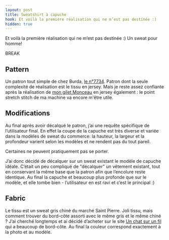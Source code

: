```yaml
---
layout: post
title: Sweatshirt à capuche
hook: Et voilà la première réalisation qui ne m’est pas destinée :)
hidden: true
---
```


Et voilà la première réalisation qui ne m’est pas destinée :) Un sweat pour homme!

BREAK

## Pattern

Un patron tout simple de chez Burda, [le n°7734][1]. Patron dont la seule complexité de réalisation est le tissu en jersey. Mais je reste assez confiante après la réalisation de [mon gilet Monceau][2] en jersey également : le point stretch stitch de ma machine va encore m'être utile. 

## Modifications

Au final après avoir décalqué le patron, j’ai une requête spécifique de l’utilisateur final. En effet la coupe de la capuche est très diverse et variée dans la modèles de sweat du commerce: la hauteur, la largeur et la profondeur varient selon les modèles et ne rendent pas du tout pareil. 

Certaines ne peuvent pratiquement pas se porter. 

J’ai donc décidé de décalquer sur un sweat existant le modèle de capuche idéale. C’était un peu compliqué de "décalquer" un vêtement existant, tout en conservant la même base que la patron afin que l’encolure reste identique. Au final la capuche et beaucoup plus profonde que sur le modèle, et elle tombe bien - l’utilisateur en est ravi et c’est le principal :) 

## Fabric 

Le tissu est un sweat gris chiné du marché Saint Pierre. Joli tissu, mais comment trouver du bord-côte assorti avec le même gris et le même chiné ? J’ai cherché longtemps et ai décidé d’acheter sur le site [Un chat sur un fil][3] qui a beaucoup de bord-côte. Au final la couleur correspond exactement à la photo et au modèle. 

[1]:	http://amzn.to/2xaajYm
[2]:	/gilet-monceau/
[3]:	http://www.un-chat-sur-un-fil.fr/en/